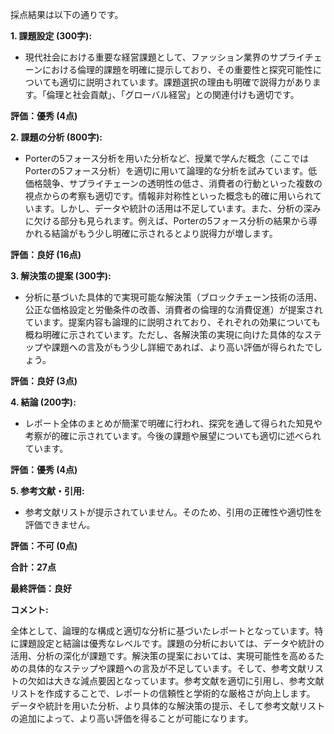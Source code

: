 採点結果は以下の通りです。

**1. 課題設定 (300字):**

* 現代社会における重要な経営課題として、ファッション業界のサプライチェーンにおける倫理的課題を明確に提示しており、その重要性と探究可能性についても適切に説明されています。課題選択の理由も明確で説得力があります。「倫理と社会貢献」、「グローバル経営」との関連付けも適切です。

**評価：優秀 (4点)**


**2. 課題の分析 (800字):**

* Porterの5フォース分析を用いた分析など、授業で学んだ概念（ここではPorterの5フォース分析）を適切に用いて論理的な分析を試みています。低価格競争、サプライチェーンの透明性の低さ、消費者の行動といった複数の視点からの考察も適切です。情報非対称性といった概念も的確に用いられています。しかし、データや統計の活用は不足しています。また、分析の深みに欠ける部分も見られます。例えば、Porterの5フォース分析の結果から導かれる結論がもう少し明確に示されるとより説得力が増します。

**評価：良好 (16点)**


**3. 解決策の提案 (300字):**

* 分析に基づいた具体的で実現可能な解決策（ブロックチェーン技術の活用、公正な価格設定と労働条件の改善、消費者の倫理的な消費促進）が提案されています。提案内容も論理的に説明されており、それぞれの効果についても概ね明確に示されています。ただし、各解決策の実現に向けた具体的なステップや課題への言及がもう少し詳細であれば、より高い評価が得られたでしょう。

**評価：良好 (3点)**


**4. 結論 (200字):**

* レポート全体のまとめが簡潔で明確に行われ、探究を通して得られた知見や考察が的確に示されています。今後の課題や展望についても適切に述べられています。

**評価：優秀 (4点)**


**5. 参考文献・引用:**

* 参考文献リストが提示されていません。そのため、引用の正確性や適切性を評価できません。

**評価：不可 (0点)**


**合計：27点**

**最終評価：良好**

**コメント:**

全体として、論理的な構成と適切な分析に基づいたレポートとなっています。特に課題設定と結論は優秀なレベルです。課題の分析においては、データや統計の活用、分析の深化が課題です。解決策の提案においては、実現可能性を高めるための具体的なステップや課題への言及が不足しています。そして、参考文献リストの欠如は大きな減点要因となっています。参考文献を適切に引用し、参考文献リストを作成することで、レポートの信頼性と学術的な厳格さが向上します。  データや統計を用いた分析、より具体的な解決策の提示、そして参考文献リストの追加によって、より高い評価を得ることが可能になります。
